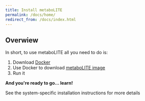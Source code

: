 ```yaml
---
title: Install metaboLITE
permalink: /docs/home/
redirect_from: /docs/index.html
---
```


## Overwiew

In short, to use metaboLITE all you need to do is:

1. Download [Docker](https://www.docker.com/)
2. Use Docker to download [metaboLITE image](https://hub.docker.com/r/mstolarczyk/shinyapp/)
3. Run it

**And you're ready to go... learn!**

See the system-specific installation instructions for more details
